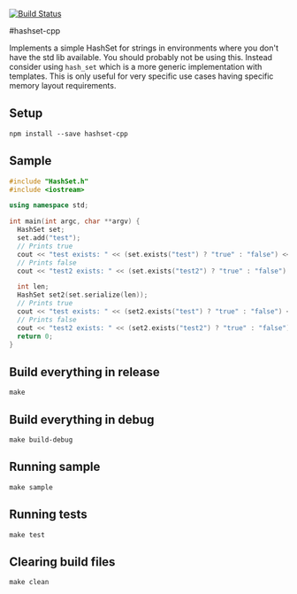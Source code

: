[![Build Status](https://travis-ci.org/bbondy/hashset-cpp.svg?branch=master)](https://travis-ci.org/bbondy/hashset-cpp)

#hashset-cpp

Implements a simple HashSet for strings in environments where you don't have the std lib available.
You should probably not be using this. Instead consider using `hash_set` which is a more generic implementation with templates.
This is only useful for very specific use cases having specific memory layout requirements.

## Setup

```
npm install --save hashset-cpp
```

## Sample

```c++
#include "HashSet.h"
#include <iostream>

using namespace std;

int main(int argc, char **argv) {
  HashSet set;
  set.add("test");
  // Prints true
  cout << "test exists: " << (set.exists("test") ? "true" : "false") << endl;
  // Prints false
  cout << "test2 exists: " << (set.exists("test2") ? "true" : "false") << endl;

  int len;
  HashSet set2(set.serialize(len));
  // Prints true
  cout << "test exists: " << (set2.exists("test") ? "true" : "false") << endl;
  // Prints false
  cout << "test2 exists: " << (set2.exists("test2") ? "true" : "false") << endl;
  return 0;
}
```

## Build everything in release

```
make
```

## Build everything in debug

```
make build-debug
```

## Running sample

```
make sample
```

## Running tests

```
make test
```

## Clearing build files
```
make clean
```

